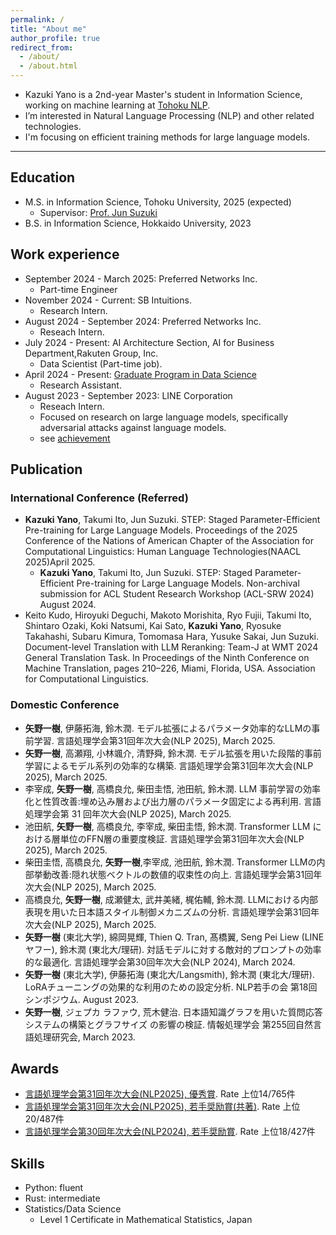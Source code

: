 ```yaml
---
permalink: /
title: "About me"
author_profile: true
redirect_from: 
  - /about/
  - /about.html
---
```

- Kazuki Yano is a 2nd-year Master's student in Information Science, working on machine learning at [Tohoku NLP](https://www.nlp.ecei.tohoku.ac.jp/).
- I’m interested in Natural Language Processing (NLP) and other related technologies.
- I'm focusing on efficient training methods for large
language models.

---
## Education
* M.S. in Information Science, Tohoku University, 2025 (expected)
  * Supervisor: [Prof. Jun Suzuki](https://www.fai.cds.tohoku.ac.jp/members/js/)
* B.S. in Information Science, Hokkaido University, 2023

## Work experience
* September 2024 - March 2025: Preferred Networks Inc.
  * Part-time Engineer
* November 2024 - Current: SB Intuitions.
  * Research Intern.
* August 2024 - September 2024: Preferred Networks Inc.
  * Reseach Intern.
* July 2024 - Present: AI Architecture Section, AI for Business Department,Rakuten Group, Inc.
  * Data Scientist (Part-time job).
* April 2024 - Present: [Graduate Program in Data Science](https://gp-ds.tohoku.ac.jp/en/index.html)
  * Research Assistant.
* August 2023 - September 2023: LINE Corporation
  * Reseach Intern.
  * Focused on research on large language models, specifically adversarial attacks against language models.
  * see [achievement](https://www.anlp.jp/proceedings/annual_meeting/2024/pdf_dir/P6-14.pdf)

## Publication

### International Conference (Referred)
- **Kazuki Yano**, Takumi Ito, Jun Suzuki.  STEP: Staged Parameter-Efficient Pre-training for Large Language Models. Proceedings of the 2025 Conference of the Nations of American Chapter of the Association for Computational Linguistics: Human Language Technologies(NAACL 2025)April 2025.
  - **Kazuki Yano**, Takumi Ito, Jun Suzuki. STEP: Staged Parameter-Efficient Pre-training for Large Language Models.
    Non-archival submission for ACL Student Research Workshop (ACL-SRW 2024) August 2024.
- Keito Kudo, Hiroyuki Deguchi, Makoto Morishita, Ryo Fujii, Takumi Ito, Shintaro Ozaki, Koki Natsumi, Kai Sato, **Kazuki Yano**, Ryosuke Takahashi, Subaru Kimura, Tomomasa Hara, Yusuke Sakai, Jun Suzuki. Document-level Translation with LLM Reranking: Team-J at WMT 2024 General Translation Task. In Proceedings of the Ninth Conference on Machine Translation, pages 210–226, Miami, Florida, USA. Association for Computational Linguistics.
### Domestic Conference
- **矢野一樹**, 伊藤拓海, 鈴木潤. モデル拡張によるパラメータ効率的なLLMの事前学習. 言語処理学会第31回年次大会(NLP 2025), March 2025.
- **矢野一樹**, 高瀬翔, 小林颯介, 清野舜, 鈴木潤. モデル拡張を用いた段階的事前学習によるモデル系列の効率的な構築. 言語処理学会第31回年次大会(NLP 2025), March 2025.
- 李宰成, **矢野一樹**, 高橋良允, 柴田圭悟, 池田航, 鈴木潤. LLM 事前学習の効率化と性質改善:埋め込み層および出力層のパラメータ固定による再利用. 言語処理学会第 31 回年次大会(NLP 2025), March 2025.
- 池田航, **矢野一樹**, 高橋良允, 李宰成, 柴田圭悟, 鈴木潤. Transformer LLM における層単位のFFN層の重要度検証. 言語処理学会第31回年次大会(NLP 2025), March 2025.
- 柴田圭悟, 高橋良允, **矢野一樹**,李宰成, 池田航, 鈴木潤. Transformer LLMの内部挙動改善:隠れ状態ベクトルの数値的収束性の向上. 言語処理学会第31回年次大会(NLP 2025), March 2025.
- 高橋良允, **矢野一樹**, 成瀬健太, 武井美緒, 梶佑輔, 鈴木潤. LLMにおける内部表現を用いた日本語スタイル制御メカニズムの分析. 言語処理学会第31回年次大会(NLP 2025), March 2025.
- **矢野一樹** (東北大学), 綿岡晃輝, Thien Q. Tran, 髙橋翼, Seng Pei Liew (LINEヤフー), 鈴木潤 (東北大/理研). 対話モデルに対する敵対的プロンプトの効率的な最適化. 言語処理学会第30回年次大会(NLP 2024), March 2024.
- **矢野一樹** (東北大学), 伊藤拓海 (東北大/Langsmith), 鈴木潤 (東北大/理研). LoRAチューニングの効果的な利用のための設定分析. NLP若手の会 第18回シンポジウム. August 2023.
- **矢野一樹**, ジェプカ ラファウ, 荒木健治. 日本語知識グラフを用いた質問応答システムの構築とグラフサイズ
の影響の検証. 情報処理学会 第255回自然言語処理研究会, March 2023. 

## Awards
- [言語処理学会第31回年次大会(NLP2025), 優秀賞](https://arc.net/l/quote/kelkrwml). Rate 上位14/765件
- [言語処理学会第31回年次大会(NLP2025), 若手奨励賞(共著)](https://arc.net/l/quote/zmgklkby). Rate 上位20/487件
- [言語処理学会第30回年次大会(NLP2024), 若手奨励賞](https://www.anlp.jp/nlp2024/award.html#P6-14). Rate 上位18/427件

## Skills
* Python: fluent
* Rust: intermediate
* Statistics/Data Science
  * Level 1 Certificate in Mathematical Statistics, Japan
